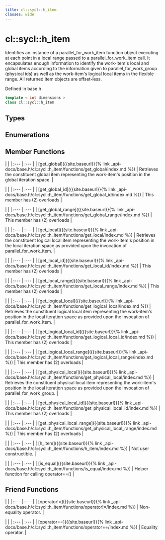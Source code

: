 ```yaml
---
title: cl::sycl::h_item
classes: wide
---
```

# cl::sycl::h_item

Identifies an instance of a parallel_for_work_item function object executing at each point in a local range passed to a parallel_for_work_item call. It encapsulates enough information to identify the work-item's local and global items according to the information given to parallel_for_work_group (physical ids) as well as the work-item's logical local items in the flexible range. All returned item objects are offset-less. 

Defined in base.h

```cpp
template < int dimensions >
class cl::sycl::h_item
```

## Types

## Enumerations

## Member Functions

   |   |
| :--- | :--- |
| [get_global]({{site.baseurl}}{% link _api-docs/base.h/cl::sycl::h_item/functions/get_global/index.md %}) | Retrieves the constituent global item representing the work-item's position in the global iteration space.  |

   |   |
| :--- | :--- |
| [get_global_id]({{site.baseurl}}{% link _api-docs/base.h/cl::sycl::h_item/functions/get_global_id/index.md %}) | This member has (2) overloads |

   |   |
| :--- | :--- |
| [get_global_range]({{site.baseurl}}{% link _api-docs/base.h/cl::sycl::h_item/functions/get_global_range/index.md %}) | This member has (2) overloads |

   |   |
| :--- | :--- |
| [get_local]({{site.baseurl}}{% link _api-docs/base.h/cl::sycl::h_item/functions/get_local/index.md %}) | Retrieves the constituent logical local item representing the work-item's position in the local iteration space as provided upon the invocation of parallel_for_work_item.  |

   |   |
| :--- | :--- |
| [get_local_id]({{site.baseurl}}{% link _api-docs/base.h/cl::sycl::h_item/functions/get_local_id/index.md %}) | This member has (2) overloads |

   |   |
| :--- | :--- |
| [get_local_range]({{site.baseurl}}{% link _api-docs/base.h/cl::sycl::h_item/functions/get_local_range/index.md %}) | This member has (2) overloads |

   |   |
| :--- | :--- |
| [get_logical_local]({{site.baseurl}}{% link _api-docs/base.h/cl::sycl::h_item/functions/get_logical_local/index.md %}) | Retrieves the constituent logical local item representing the work-item's position in the local iteration space as provided upon the invocation of parallel_for_work_item.  |

   |   |
| :--- | :--- |
| [get_logical_local_id]({{site.baseurl}}{% link _api-docs/base.h/cl::sycl::h_item/functions/get_logical_local_id/index.md %}) | This member has (2) overloads |

   |   |
| :--- | :--- |
| [get_logical_local_range]({{site.baseurl}}{% link _api-docs/base.h/cl::sycl::h_item/functions/get_logical_local_range/index.md %}) | This member has (2) overloads |

   |   |
| :--- | :--- |
| [get_physical_local]({{site.baseurl}}{% link _api-docs/base.h/cl::sycl::h_item/functions/get_physical_local/index.md %}) | Retrieves the constituent physical local item representing the work-item's position in the local iteration space as provided upon the invocation of parallel_for_work_group.  |

   |   |
| :--- | :--- |
| [get_physical_local_id]({{site.baseurl}}{% link _api-docs/base.h/cl::sycl::h_item/functions/get_physical_local_id/index.md %}) | This member has (2) overloads |

   |   |
| :--- | :--- |
| [get_physical_local_range]({{site.baseurl}}{% link _api-docs/base.h/cl::sycl::h_item/functions/get_physical_local_range/index.md %}) | This member has (2) overloads |

   |   |
| :--- | :--- |
| [h_item]({{site.baseurl}}{% link _api-docs/base.h/cl::sycl::h_item/functions/h_item/index.md %}) | Not user constructible.  |

   |   |
| :--- | :--- |
| [is_equal]({{site.baseurl}}{% link _api-docs/base.h/cl::sycl::h_item/functions/is_equal/index.md %}) | Helper function for calling operator==() |


## Friend Functions

   |   |
| :--- | :--- |
| [operator!=]({{site.baseurl}}{% link _api-docs/base.h/cl::sycl::h_item/functions/operator!=/index.md %}) | Non-equality operator.  |

   |   |
| :--- | :--- |
| [operator==]({{site.baseurl}}{% link _api-docs/base.h/cl::sycl::h_item/functions/operator==/index.md %}) | Equality operator.  |

